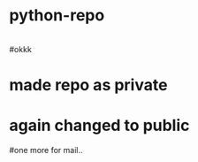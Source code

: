 ﻿# python-repo
<br>
#okkk
<h1>made repo as private</h1>
<h1>again changed to public</h1>


#one more for mail..



